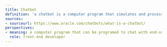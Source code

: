```yaml
---
title: Chatbot
definition: 'a chatbot is a computer program that simulates and processes human conversation (either written or spoken), allowing humans to interact with digital devices as if they were communicating with a real person.'
sources: 
- sourceurl: https://www.oracle.com/chatbots/what-is-a-chatbot/
perspectives:   
- meaning: a computer program that can be programed to chat with end-users on websites.
  role: front-end developer
---
```

